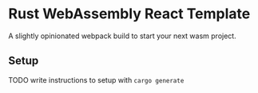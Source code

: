 # Rust WebAssembly React Template

A slightly opinionated webpack build to start your next wasm project. 

## Setup

TODO write instructions to setup with `cargo generate`